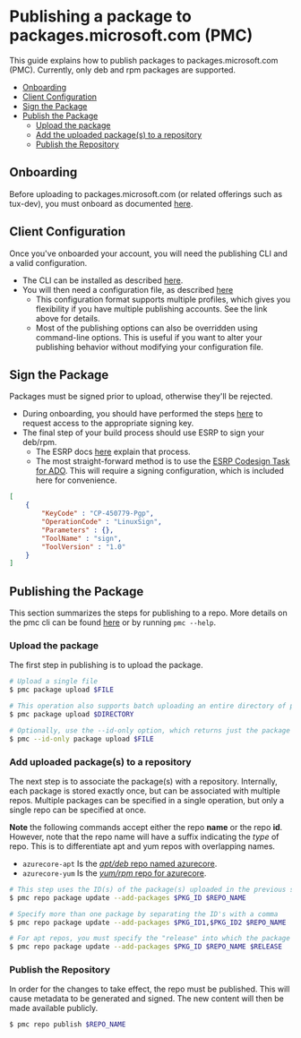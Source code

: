 # Publishing a package to packages.microsoft.com (PMC)
This guide explains how to publish packages to packages.microsoft.com (PMC). Currently, only deb and rpm packages are supported.

- [Onboarding](#onboarding)
- [Client Configuration](#client-configuration)
- [Sign the Package](#sign-the-package)
- [Publish the Package](#publishing-the-package)
    - [Upload the package](#upload-the-package)
    - [Add the uploaded package(s) to a repository](#add-uploaded-packages-to-a-repository)
    - [Publish the Repository](#publish-the-repository)

## Onboarding
Before uploading to packages.microsoft.com (or related offerings such as tux-dev), you must onboard as documented [here](https://eng.ms/docs/cloud-ai-platform/azure-core/azure-management-and-platforms/control-plane-bburns/pmc-package-ingestion/pmc-onboardingreference/onboard).

## Client Configuration
Once you've onboarded your account, you will need the publishing CLI and a valid configuration.
- The CLI can be installed as described [here](https://eng.ms/docs/cloud-ai-platform/azure-core/azure-management-and-platforms/control-plane-bburns/pmc-package-ingestion/pmc-onboardingreference/pmctool#installing-the-pmc-client).
- You will then need a configuration file, as described [here](https://eng.ms/docs/cloud-ai-platform/azure-core/azure-management-and-platforms/control-plane-bburns/pmc-package-ingestion/pmc-onboardingreference/pmctool#configuration-file)
    - This configuration format supports multiple profiles, which gives you flexibility if you have multiple publishing accounts. See the link above for details.
    - Most of the publishing options can also be overridden using command-line options. This is useful if you want to alter your publishing behavior without modifying your configuration file.

## Sign the Package
Packages must be signed prior to upload, otherwise they'll be rejected.
- During onboarding, you should have performed the steps [here](https://eng.ms/docs/cloud-ai-platform/azure-core/azure-management-and-platforms/control-plane-bburns/pmc-package-ingestion/pmc-onboardingreference/onboard#request-access-to-esrp-signing) to request access to the appropriate signing key.
- The final step of your build process should use ESRP to sign your deb/rpm.
    - The ESRP docs [here](https://microsoft.sharepoint.com/teams/prss/esrp/info/SitePages/Linux%20GPG%20Signing.aspx) explain that process.
    - The most straight-forward method is to use the [ESRP Codesign Task for ADO](https://microsoft.sharepoint.com/teams/prss/esrp/info/ESRP%20Onboarding%20Wiki/Integrate%20the%20ESRP%20CodeSign%20Task%20into%20ADO.aspx). This will require a signing configuration, which is included here for convenience.
```json
[
    {
        "KeyCode" : "CP-450779-Pgp",
        "OperationCode" : "LinuxSign",
        "Parameters" : {},
        "ToolName" : "sign",
        "ToolVersion" : "1.0"
    }
]
```
## Publishing the Package
This section summarizes the steps for publishing to a repo. More details on the pmc cli can be found [here](https://eng.ms/docs/cloud-ai-platform/azure-core/azure-management-and-platforms/control-plane-bburns/pmc-package-ingestion/pmc-onboardingreference/pmctool) or by running `pmc --help`.

### Upload the package
The first step in publishing is to upload the package.

```bash
# Upload a single file
$ pmc package upload $FILE

# This operation also supports batch uploading an entire directory of packages
$ pmc package upload $DIRECTORY

# Optionally, use the --id-only option, which returns just the package ID(s)
$ pmc --id-only package upload $FILE
```

### Add uploaded package(s) to a repository
The next step is to associate the package(s) with a repository. Internally, each package is stored exactly once, but can be associated with multiple repos. Multiple packages can be specified in a single operation, but only a single repo can be specified at once.

**Note** the following commands accept either the repo **name** or the repo **id**. However, note that the repo name will have a suffix indicating the *type* of repo. This is to differentiate apt and yum repos with overlapping names.
- `azurecore-apt` Is the [*apt/deb* repo named azurecore](https://packages.microsoft.com/repos/azurecore/).
- `azurecore-yum` Is the [*yum/rpm* repo for azurecore](https://packages.microsoft.com/yumrepos/azurecore/).

```bash
# This step uses the ID(s) of the package(s) uploaded in the previous step
$ pmc repo package update --add-packages $PKG_ID $REPO_NAME

# Specify more than one package by separating the ID's with a comma
$ pmc repo package update --add-packages $PKG_ID1,$PKG_ID2 $REPO_NAME

# For apt repos, you must specify the "release" into which the package will be published
$ pmc repo package update --add-packages $PKG_ID $REPO_NAME $RELEASE
```

### Publish the Repository
In order for the changes to take effect, the repo must be published. This will cause metadata to be generated and signed. The new content will then be made available publicly.

```bash
$ pmc repo publish $REPO_NAME
```
